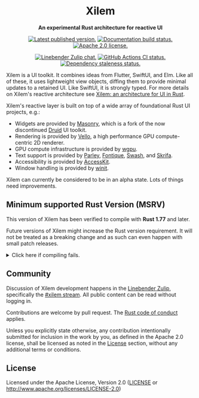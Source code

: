 <div align="center">

# Xilem

**An experimental Rust architecture for reactive UI**

[![Latest published version.](https://img.shields.io/crates/v/xilem.svg)](https://crates.io/crates/xilem)
[![Documentation build status.](https://img.shields.io/docsrs/xilem.svg)](https://docs.rs/xilem)
[![Apache 2.0 license.](https://img.shields.io/badge/license-Apache--2.0-blue.svg)](#license)

[![Linebender Zulip chat.](https://img.shields.io/badge/Linebender-%23xilem-blue?logo=Zulip)](https://xi.zulipchat.com/#narrow/stream/354396-xilem)
[![GitHub Actions CI status.](https://img.shields.io/github/actions/workflow/status/linebender/xilem/ci.yml?logo=github&label=CI)](https://github.com/linebender/xilem/actions)
[![Dependency staleness status.](https://deps.rs/crate/xilem/latest/status.svg)](https://deps.rs/crate/xilem)

</div>

Xilem is a UI toolkit.
It combines ideas from Flutter, SwiftUI, and Elm.
Like all of these, it uses lightweight view objects, diffing them to provide minimal updates to a retained UI.
Like SwiftUI, it is strongly typed.
For more details on Xilem's reactive architecture see [Xilem: an architecture for UI in Rust].

Xilem's reactive layer is built on top of a wide array of foundational Rust UI projects, e.g.:
* Widgets are provided by [Masonry], which is a fork of the now discontinued [Druid] UI toolkit.
* Rendering is provided by [Vello], a high performance GPU compute-centric 2D renderer.
* GPU compute infrastructure is provided by [wgpu].
* Text support is provided by [Parley], [Fontique], [Swash], and [Skrifa]. 
* Accessibility is provided by [AccessKit].
* Window handling is provided by [winit].

Xilem can currently be considered to be in an alpha state.
Lots of things need improvements.

## Minimum supported Rust Version (MSRV)

This version of Xilem has been verified to compile with **Rust 1.77** and later.

Future versions of Xilem might increase the Rust version requirement.
It will not be treated as a breaking change and as such can even happen with small patch releases.

<details>
<summary>Click here if compiling fails.</summary>

As time has passed, some of Xilem's dependencies could have released versions with a higher Rust requirement.
If you encounter a compilation issue due to a dependency and don't want to upgrade your Rust toolchain, then you could downgrade the dependency.

```sh
# Use the problematic dependency's name and version
cargo update -p package_name --precise 0.1.1
```

</details>

## Community

Discussion of Xilem development happens in the [Linebender Zulip](https://xi.zulipchat.com/), specifically the [#xilem stream](https://xi.zulipchat.com/#narrow/stream/354396-xilem).
All public content can be read without logging in.

Contributions are welcome by pull request. The [Rust code of conduct] applies.

Unless you explicitly state otherwise, any contribution intentionally submitted for inclusion in the work by you, as defined in the Apache 2.0 license, shall be licensed as noted in the [License](#license) section, without any additional terms or conditions.

## License

Licensed under the Apache License, Version 2.0 ([LICENSE](LICENSE) or <http://www.apache.org/licenses/LICENSE-2.0>)

[Masonry]: https://crates.io/crates/masonry
[Druid]: https://crates.io/crates/druid
[Vello]: https://crates.io/crates/vello
[wgpu]: https://crates.io/crates/wgpu
[Parley]: https://crates.io/crates/parley
[Fontique]: https://crates.io/crates/fontique
[Swash]: https://crates.io/crates/swash
[Skrifa]: https://crates.io/crates/skrifa
[AccessKit]: https://crates.io/crates/accesskit
[winit]: https://crates.io/crates/winit
[Xilem: an architecture for UI in Rust]: https://raphlinus.github.io/rust/gui/2022/05/07/ui-architecture.html
[Rust code of conduct]: https://www.rust-lang.org/policies/code-of-conduct
